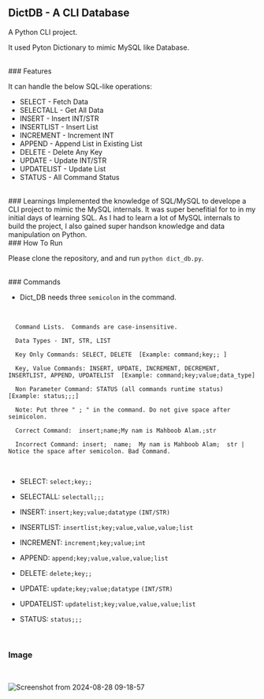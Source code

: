
## DictDB - A CLI Database 

A Python CLI project. 

It used Pyton Dictionary to mimic MySQL like Database. 

<br>
### Features 

It can handle the below SQL-like operations: 

- SELECT     - Fetch Data 
- SELECTALL  - Get All Data
- INSERT     - Insert INT/STR
- INSERTLIST - Insert List 
- INCREMENT  - Increment INT
- APPEND     - Append List in Existing List 
- DELETE     - Delete Any Key 
- UPDATE     - Update INT/STR 
- UPDATELIST - Update List 
- STATUS     - All Command Status 

<br>
### Learnings 
Implemented the knowledge of SQL/MySQL to develope a CLI project to mimic the MySQL internals. It was super benefitial for to in my initial days 
of learning SQL. As I had to learn a lot of MySQL internals to build the project, I also gained super handson knowledge and data manipulation on Python.  

<br>
### How To Run 

Please clone the repository, and and run `python dict_db.py`. 

<br>
### Commands 

* Dict_DB needs three `semicolon` in the command.
<br>

      Command Lists.  Commands are case-insensitive. 

      Data Types - INT, STR, LIST 

      Key Only Commands: SELECT, DELETE  [Example: command;key;; ]

      Key, Value Commands: INSERT, UPDATE, INCREMENT, DECREMENT, INSERTLIST, APPEND, UPDATELIST  [Example: command;key;value;data_type]

      Non Parameter Command: STATUS (all commands runtime status) [Example: status;;;]

      Note: Put three " ; " in the command. Do not give space after seimicolon. 

      Correct Command:  insert;name;My nam is Mahboob Alam.;str 

      Incorrect Command: insert;  name;  My nam is Mahboob Alam;  str | Notice the space after semicolon. Bad Command. 
      
 
<br>

- SELECT:      `select;key;;`
  
- SELECTALL:   `selectall;;;`
  
- INSERT:      `insert;key;value;datatype` `(INT/STR)`

- INSERTLIST:  `insertlist;key;value,value,value;list`
  
- INCREMENT:   `increment;key;value;int`
  
- APPEND:      `append;key;value,value,value;list`
  
- DELETE:      `delete;key;;`
 
- UPDATE:      `update;key;value;datatype` `(INT/STR)`
  
- UPDATELIST:  `updatelist;key;value,value,value;list`
   
- STATUS:       `status;;;`

<br>

### Image 
<br>

![Screenshot from 2024-08-28 09-18-57](https://github.com/user-attachments/assets/f732bbf3-8352-4cd5-9c54-d956fa89140a)

<br><br>
<br><br>


